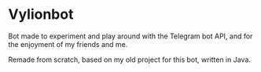 # Vylionbot

Bot made to experiment and play around with the Telegram bot API, and for the enjoyment of my friends and me.

Remade from scratch, based on my old project for this bot, written in Java.
